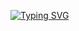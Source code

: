 <a href="https://gitbub.com/arnoweb"><img src="https://readme-typing-svg.demolab.com?font=Fira+Code&duration=2000&pause=1000&color=F78509&multiline=true&width=735&height=180&lines=Arnaud+Breton;Technical+Digital+Project+Director;Year+2025+%3D%3D%3E;+Interest+of+linking+traditional+Web+;with+AI+and+Machine+Learning" alt="Typing SVG" /></a>
